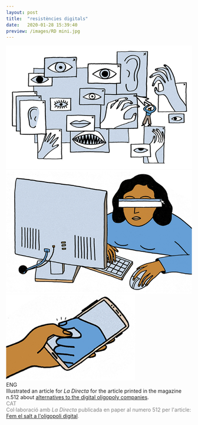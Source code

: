 ```yaml
---
layout: post
title:  "resistències digitals"
date:   2020-01-28 15:39:40
preview: /images/RD mini.jpg
---
```



<div class="row">


  <img src="/images/RD 1.jpg" alt="drawing" width="900px">
</div>


<div class="row">
<img src="/images/RD 2.jpg" alt="drawing" width="900px">
 </div>

 <div class="row">

 <img src="/images/RD 3 petit.jpg" alt="drawing" width="350px">
    </div>

<div class="row">

<div class="column">
 ENG<br>
Illustrated an article for <i> La Directa </i> for the article printed in the magazine n.512 about <a href="https://directa.cat/fer-el-salt-a-loligopoli-digital/">alternatives to the digital oligopoly companies</a>.<br>
    </div>

<div class="column">
 <font color="#808080">
 CAT<br>
Col·laboració amb <i> La Directa </i> publicada en paper al numero 512 per l'article: <a href="https://directa.cat/fer-el-salt-a-loligopoli-digital/">Fem el salt a l'oligopoli digital</a>.<br>
